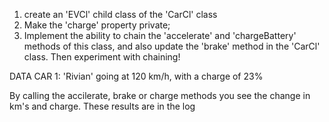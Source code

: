 1. create an 'EVCl' child class of the 'CarCl' class
2. Make the 'charge' property private;
3. Implement the ability to chain the 'accelerate' and 'chargeBattery' methods of this class, and also update the 'brake' method in the 'CarCl' class. Then experiment with chaining!

DATA CAR 1: 'Rivian' going at 120 km/h, with a charge of 23%

By calling the accilerate, brake or charge methods you see the change in km's and charge.
These results are in the log
